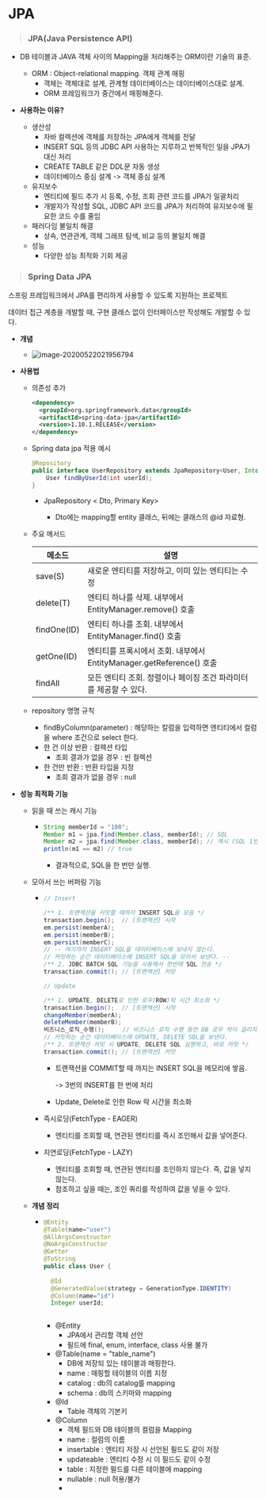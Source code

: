 # JPA

> ### JPA(Java Persistence API)

+ DB 테이블과 JAVA 객체 사이의 Mapping을 처리해주는 ORM이란 기술의 표준.

  + ORM : Object-relational mapping. 객체 관계 매핑
    + 객체는 객체대로 설계, 관계형 데이터베이스는 데이터베이스대로 설계.
    + ORM 프레임워크가 중간에서 매핑해준다.

  

+ **사용하는 이유?**

  + 생산성
    + 자바 컬렉션에 객체를 저장하는 JPA에게 객체를 전달
    + INSERT SQL 등의 JDBC API 사용하는 지루하고 반복적인 일을 JPA가 대신 처리
    + CREATE TABLE 같은 DDL문 자동 생성
    + 데이터베이스 중심 설계 -> 객체 중심 설계
  + 유지보수
    + 엔티티에 필드 추가 시 등록, 수정, 조회 관련 코드를 JPA가 일괄처리
    + 개발자가 작성할 SQL, JDBC API 코드를 JPA가 처리하여 유지보수에 필요한 코드 수를 줄임
  + 패러다임 불일치 해결
    + 상속, 연관관계, 객체 그래프 탐색, 비교 등의 불일치 해결
  + 성능
    + 다양한 성능 최적화 기회 제공



> ### Spring Data JPA

  스프링 프레임워크에서 JPA를 편리하게 사용할 수 있도록 지원하는 프로젝트

  데이터 접근 계층을 개발할 때, 구현 클래스 없이 인터페이스만 작성해도 개발할 수 있다.



+ **개념**
  + ![image-20200522021956794](C:\Users\Rekain\Desktop\sub3\s02p31a103\Study\img\image-20200522021956794.png)



+ **사용법**

  + 의존성 추가

    ```xml
    <dependency>
      <groupId>org.springframework.data</groupId>
      <artifactId>spring-data-jpa</artifactId>
      <version>1.10.1.RELEASE</version>
    </dependency>
    ```

  + Spring data jpa 적용 예시

    ```java
    @Repository
    public interface UserRepository extends JpaRepository<User, Integer>{
    	User findByUserId(int userId);
    }
    ```

    + JpaRepository < Dto, Primary Key>

      + Dto에는 mapping할 entity 클래스, 뒤에는 클래스의 @id 자료형.

      

  + 주요 메서드

    | 메소드      | 설명                                                         |
    | ----------- | ------------------------------------------------------------ |
    | save(S)     | 새로운 엔티티를 저장하고, 이미 있는 엔티티는 수정            |
    | delete(T)   | 엔티티 하나를 삭제. 내부에서 EntityManager.remove() 호출     |
    | findOne(ID) | 엔티티 하나를 조회. 내부에서 EntityManager.find() 호출       |
    | getOne(ID)  | 엔티티를 프록시에서 조회. 내부에서 EntityManager.getReference() 호출 |
    | findAll     | 모든 엔티티 조회. 정렬이나 페이징 조건 파라미터를 제공할 수 있다. |

  + repository 명명 규칙

    + findByColumn(parameter) : 해당하는 칼럼을 입력하면 엔티티에서 컬럼을 where 조건으로 select 한다.
    + 한 건 이상 반환 : 컬렉션 타입
      + 조회 결과가 없을 경우 : 빈 컬렉션
    + 한 건만 반환 : 반환 타입을 지정
      + 조회 결과가 없을 경우 : null

+ **성능 최적화 기능**

  + 읽을 때 쓰는 캐시 기능

    + ```java
      String memberId = "100"; 
      Member m1 = jpa.find(Member.class, memberId); // SQL 
      Member m2 = jpa.find(Member.class, memberId); // 캐시 (SQL 1번만 실행, m1을 가져옴)
      println(m1 == m2) // true
      
      ```

      + 결과적으로, SQL을 한 번만 실행.

      

  + 모아서 쓰는 버퍼링 기능

    + ```java
      // Insert
      
      /** 1. 트랜잭션을 커밋할 때까지 INSERT SQL을 모음 */
      transaction.begin();  // [트랜잭션] 시작
      em.persist(memberA); 
      em.persist(memberB); 
      em.persist(memberC); 
      // -- 여기까지 INSERT SQL을 데이터베이스에 보내지 않는다.
      // 커밋하는 순간 데이터베이스에 INSERT SQL을 모아서 보낸다. --
      /** 2. JDBC BATCH SQL 기능을 사용해서 한번에 SQL 전송 */
      transaction.commit(); // [트랜잭션] 커밋
      
      // Update
      
      /** 1. UPDATE, DELETE로 인한 로우(ROW)락 시간 최소화 */
      transaction.begin();  // [트랜잭션] 시작
      changeMember(memberA);  
      deleteMember(memberB);  
      비즈니스_로직_수행();     // 비즈니스 로직 수행 동안 DB 로우 락이 걸리지 않는다.    
      // 커밋하는 순간 데이터베이스에 UPDATE, DELETE SQL을 보낸다.
      /** 2. 트랜잭션 커밋 시 UPDATE, DELETE SQL 실행하고, 바로 커밋 */
      transaction.commit(); // [트랜잭션] 커밋
      
      
      ```

      + 트랜잭션을 COMMIT할 때 까지는 INSERT SQL을 메모리에 쌓음.

        -> 3번의 INSERT를 한 번에 처리

      + Update, Delete로 인한 Row 락 시간을 최소화

      

    + 즉시로딩(FetchType - EAGER)

      + 엔티티를 조회할 때, 연관된 엔티티를 즉시 조인해서 값을 넣어준다.

    + 지연로딩(FetchType - LAZY)

      + 엔티티를 조회할 때, 연관된 엔티티를 조인하지 않는다. 즉, 값을 넣지 않는다.
      + 참조하고 싶을 때는, 조인 쿼리를 작성하여 값을 넣을 수 있다.

    

     

  + **개념 정리**

    + ```java
      @Entity
      @Table(name="user")
      @AllArgsConstructor
      @NoArgsConstructor
      @Getter
      @ToString
      public class User {
      	
      	@Id
      	@GeneratedValue(strategy = GenerationType.IDENTITY)
      	@Column(name="id")
      	Integer userId;
      	
      ```

      + @Entity
        + JPA에서 관리할 객체 선언 
        + 필드에 final, enum, interface, class 사용 불가
      + @Table(name = "table_name")
        + DB에 저장되 있는 테이블과 매핑한다.
        + name : 매핑할 테이블의 이름 지정
        + catalog : db의 catalog를 mapping
        + schema : db의 스키마와 mapping
      + @Id
        + Table 객체의 기본키
      + @Column
        + 객체 필드와 DB 테이블의 컬럼을 Mapping
        + name : 컬럼의 이름
        + insertable : 엔티티 저장 시 선언된 필드도 같이 저장
        + updateable : 엔티티 수정 시 이 필드도 같이 수정
        + table : 지정한 필드를 다른 테이블에 mapping
        + nullable : null 허용/불가
        + 